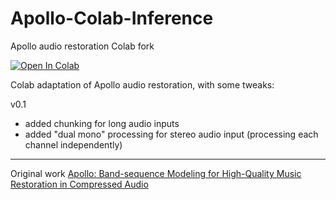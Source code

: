 # Apollo-Colab-Inference
Apollo audio restoration Colab fork

[![Open In Colab](https://colab.research.google.com/assets/colab-badge.svg)](https://colab.research.google.com/github/jarredou/Apollo-Colab-Inference/blob/main/Apollo_Audio_Restoration_Colab.ipynb)

Colab adaptation of Apollo audio restoration, with some tweaks:

v0.1
- added chunking for long audio inputs
- added "dual mono" processing for stereo audio input (processing each channel independently)
---

Original work [Apollo: Band-sequence Modeling for High-Quality Music Restoration in Compressed Audio](https://github.com/JusperLee/Apollo) 
